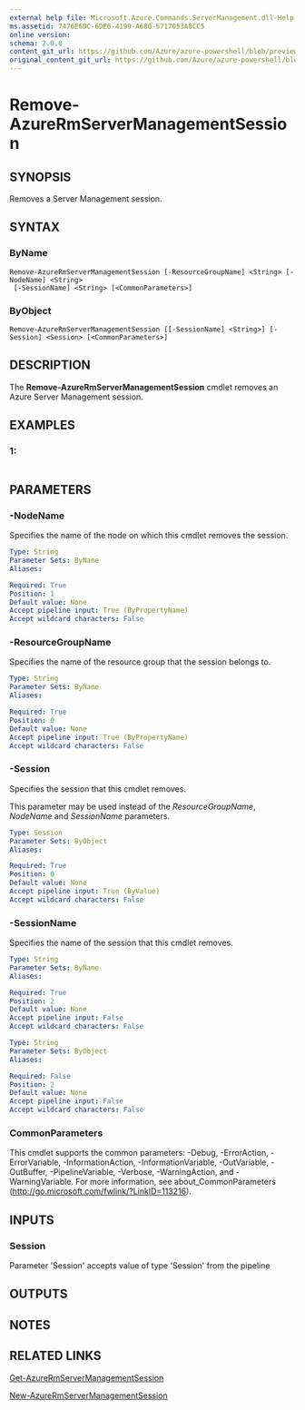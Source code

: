```yaml
---
external help file: Microsoft.Azure.Commands.ServerManagement.dll-Help.xml
ms.assetid: 7476E6DC-6DE6-4199-A680-5717053A8CC5
online version:
schema: 2.0.0
content_git_url: https://github.com/Azure/azure-powershell/blob/preview/src/ResourceManager/ServerManagement/Commands.ServerManagement/help/Remove-AzureRmServerManagementSession.md
original_content_git_url: https://github.com/Azure/azure-powershell/blob/preview/src/ResourceManager/ServerManagement/Commands.ServerManagement/help/Remove-AzureRmServerManagementSession.md
---
```


# Remove-AzureRmServerManagementSession

## SYNOPSIS
Removes a Server Management session.

## SYNTAX

### ByName
```
Remove-AzureRmServerManagementSession [-ResourceGroupName] <String> [-NodeName] <String>
 [-SessionName] <String> [<CommonParameters>]
```

### ByObject
```
Remove-AzureRmServerManagementSession [[-SessionName] <String>] [-Session] <Session> [<CommonParameters>]
```

## DESCRIPTION
The **Remove-AzureRmServerManagementSession** cmdlet removes an Azure Server Management session.

## EXAMPLES

### 1:
```

```

## PARAMETERS

### -NodeName
Specifies the name of the node on which this cmdlet removes the session.

```yaml
Type: String
Parameter Sets: ByName
Aliases: 

Required: True
Position: 1
Default value: None
Accept pipeline input: True (ByPropertyName)
Accept wildcard characters: False
```

### -ResourceGroupName
Specifies the name of the resource group that the session belongs to.

```yaml
Type: String
Parameter Sets: ByName
Aliases: 

Required: True
Position: 0
Default value: None
Accept pipeline input: True (ByPropertyName)
Accept wildcard characters: False
```

### -Session
Specifies the session that this cmdlet removes.

This parameter may be used instead of the *ResourceGroupName*, *NodeName* and *SessionName* parameters.

```yaml
Type: Session
Parameter Sets: ByObject
Aliases: 

Required: True
Position: 0
Default value: None
Accept pipeline input: True (ByValue)
Accept wildcard characters: False
```

### -SessionName
Specifies the name of the session that this cmdlet removes.

```yaml
Type: String
Parameter Sets: ByName
Aliases: 

Required: True
Position: 2
Default value: None
Accept pipeline input: False
Accept wildcard characters: False
```

```yaml
Type: String
Parameter Sets: ByObject
Aliases: 

Required: False
Position: 2
Default value: None
Accept pipeline input: False
Accept wildcard characters: False
```

### CommonParameters
This cmdlet supports the common parameters: -Debug, -ErrorAction, -ErrorVariable, -InformationAction, -InformationVariable, -OutVariable, -OutBuffer, -PipelineVariable, -Verbose, -WarningAction, and -WarningVariable. For more information, see about_CommonParameters (http://go.microsoft.com/fwlink/?LinkID=113216).

## INPUTS

### Session

Parameter 'Session' accepts value of type 'Session' from the pipeline

## OUTPUTS

## NOTES

## RELATED LINKS

[Get-AzureRmServerManagementSession](./Get-AzureRmServerManagementSession.md)

[New-AzureRmServerManagementSession](./New-AzureRmServerManagementSession.md)



